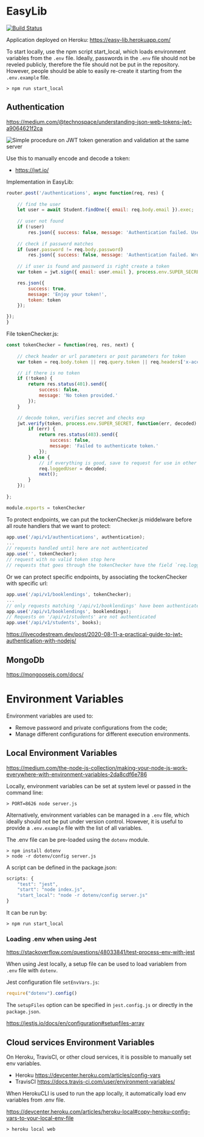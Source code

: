 # EasyLib

[![Build Status](https://travis-ci.org/2020-unitn-SE2/EasyLib.svg?branch=master)](https://travis-ci.org/2020-unitn-SE2/EasyLib)

Application deployed on Heroku:
https://easy-lib.herokuapp.com/

To start locally, use the npm script start_local, which loads environment variables from the `.env` file. Ideally, passwords in the `.env` file should not be reveled publicly, therefore the file should not be put in the repository. However, people should be able to easily re-create it starting from the `.env.example` file.

```shell
> npm run start_local
```



## Authentication

https://medium.com/@technospace/understanding-json-web-tokens-jwt-a9064621f2ca

![Simple procedure on JWT token generation and validation at the same server](https://miro.medium.com/max/700/1*7T41R0dSLEzssIXPHpvimQ.png)

Use this to manually encode and decode a token:
- https://jwt.io/

Implementation in EasyLib:

```javascript
router.post('/authentications', async function(req, res) {
	
	// find the user
	let user = await Student.findOne({ email: req.body.email }).exec;
	
	// user not found
	if (!user)
        res.json({ success: false, message: 'Authentication failed. User not found.' });
	
	// check if password matches
	if (user.password != req.body.password)
		res.json({ success: false, message: 'Authentication failed. Wrong password.' });
	
	// if user is found and password is right create a token
	var token = jwt.sign({ email: user.email }, process.env.SUPER_SECRET, { expiresIn: 86400 });

	res.json({
		success: true,
		message: 'Enjoy your token!',
		token: token
	});

});
}
```

File tokenChecker.js:
```javascript
const tokenChecker = function(req, res, next) {
	
	// check header or url parameters or post parameters for token
	var token = req.body.token || req.query.token || req.headers['x-access-token'];

	// if there is no token
	if (!token) {
		return res.status(401).send({ 
			success: false,
			message: 'No token provided.'
		});
	}

	// decode token, verifies secret and checks exp
	jwt.verify(token, process.env.SUPER_SECRET, function(err, decoded) {			
		if (err) {
			return res.status(403).send({
				success: false,
				message: 'Failed to authenticate token.'
			});		
		} else {
			// if everything is good, save to request for use in other routes
			req.loggedUser = decoded;
			next();
		}
	});
	
};

module.exports = tokenChecker
```

To protect endpoints, we can put the tockenChecker.js middelware before all route handlers that we want to protect:
```javascript
app.use('/api/v1/authentications', authentication);
...
// requests handled until here are not authenticated
app.use('', tokenChecker);
// request with no valid token stop here
// requests that goes through the tokenChecker have the field `req.loggedUser` set to the decoded token
```
Or we can protect specific endpoints, by associating the tockenChecker with specific url:
```javascript
app.use('/api/v1/booklendings', tokenChecker);
...
// only requests matching '/api/v1/booklendings' have been authenticated by the tokenChecker
app.use('/api/v1/booklendings', booklendings);
// Requests on '/api/v1/students' are not authenticated
app.use('/api/v1/students', books);
```

https://livecodestream.dev/post/2020-08-11-a-practical-guide-to-jwt-authentication-with-nodejs/



## MongoDb

https://mongoosejs.com/docs/



# Environment Variables

Environment variables are used to:
- Remove password and private configurations from the code;
- Manage different configurations for different execution environments.

## Local Environment Variables

https://medium.com/the-node-js-collection/making-your-node-js-work-everywhere-with-environment-variables-2da8cdf6e786

Locally, environment variables can be set at system level or passed in the command line:

```shell
> PORT=8626 node server.js
```

Alternatively, environment variables can be managed in a `.env` file, which ideally should not be put under version control. However, it is useful to provide a `.env.example` file with the list of all variables.

The .env file can be pre-loaded using the `dotenv` module.

```shell
> npm install dotenv
> node -r dotenv/config server.js
```

A script can be defined in the package.json:

```javascript
scripts: {
    "test": "jest",
    "start": "node index.js",
    "start_local": "node -r dotenv/config server.js"
}
```

It can be run by:

```shell
> npm run start_local
```

### Loading .env when using Jest

https://stackoverflow.com/questions/48033841/test-process-env-with-jest

When using Jest locally, a setup file can be used to load variablem from `.env` file with `dotenv`.

Jest configuration file `setEnvVars.js`:
```javascript
require("dotenv").config()
```

The `setupFiles` option can be specified in `jest.config.js` or directly in the `package.json`.

https://jestjs.io/docs/en/configuration#setupfiles-array


## Cloud services Environment Variables

On Heroku, TravisCI, or other cloud services, it is possible to manually set env variables.

- Heroku https://devcenter.heroku.com/articles/config-vars
- TravisCI https://docs.travis-ci.com/user/environment-variables/

When HerokuCLI is used to run the app locally, it automatically load env variables from .env file.

https://devcenter.heroku.com/articles/heroku-local#copy-heroku-config-vars-to-your-local-env-file

```shell
> heroku local web
```
